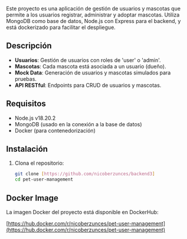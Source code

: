 Este proyecto es una aplicación de gestión de usuarios y mascotas que permite a los usuarios registrar, administrar y adoptar mascotas. Utiliza MongoDB como base de datos, Node.js con Express para el backend, y está dockerizado para facilitar el despliegue.

## Descripción

- **Usuarios**: Gestión de usuarios con roles de 'user' o 'admin'.
- **Mascotas**: Cada mascota está asociada a un usuario (dueño).
- **Mock Data**: Generación de usuarios y mascotas simulados para pruebas.
- **API RESTful**: Endpoints para CRUD de usuarios y mascotas.

## Requisitos

- Node.js v18.20.2
- MongoDB (usado en la conexión a la base de datos)
- Docker (para contenedorización)

## Instalación

1. Clona el repositorio:
   ```sh
   git clone [https://github.com/nicoberzunces/backend3]
   cd pet-user-management

## Docker Image

La imagen Docker del proyecto está disponible en DockerHub:

[https://hub.docker.com/r/nicoberzunces/pet-user-management](https://hub.docker.com/r/nicoberzunces/pet-user-management)
